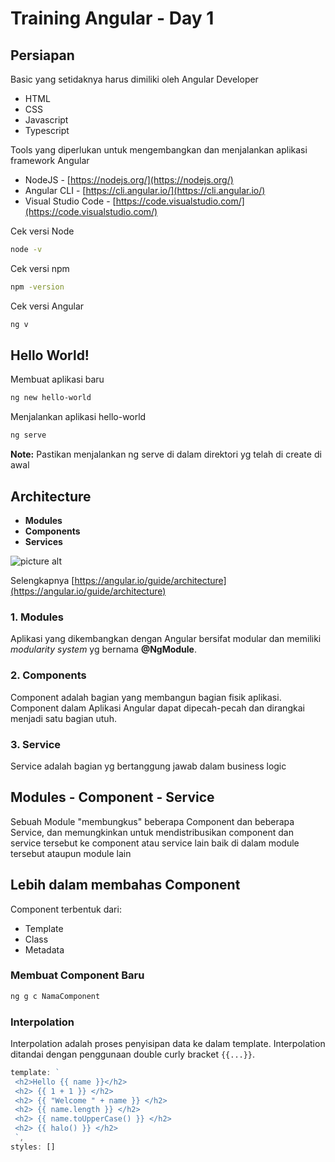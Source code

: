 # Training Angular - Day 1

## Persiapan
Basic yang setidaknya harus dimiliki oleh Angular Developer
* HTML
* CSS
* Javascript
* Typescript

Tools yang diperlukan untuk mengembangkan dan menjalankan aplikasi framework Angular 
* NodeJS - [https://nodejs.org/](https://nodejs.org/)
* Angular CLI - [https://cli.angular.io/](https://cli.angular.io/)
* Visual Studio Code - [https://code.visualstudio.com/](https://code.visualstudio.com/)


Cek versi Node
```bash
node -v
```
Cek versi npm
```bash
npm -version
```

Cek versi Angular
```bash
ng v
```

## Hello World!
Membuat aplikasi baru
```bash
ng new hello-world
```

Menjalankan aplikasi hello-world
```bash
ng serve
```
**Note:** Pastikan menjalankan ng serve di dalam direktori yg telah di create di awal

## Architecture
* <b>Modules
* Components
* Services</b>

![picture alt](https://angular.io/generated/images/guide/architecture/overview2.png "Angular Achitecture")

Selengkapnya
[https://angular.io/guide/architecture](https://angular.io/guide/architecture)

### 1. Modules
Aplikasi yang dikembangkan dengan Angular bersifat modular dan memiliki <i>modularity system</i> yg bernama <b>@NgModule</b>. 

### 2. Components
Component adalah bagian yang membangun bagian fisik aplikasi. Component dalam Aplikasi Angular dapat dipecah-pecah dan dirangkai menjadi satu bagian utuh.

### 3. Service
Service adalah bagian yg bertanggung jawab dalam business logic

## Modules - Component - Service
Sebuah Module "membungkus" beberapa Component dan beberapa Service, dan memungkinkan untuk mendistribusikan component dan service tersebut ke component atau service lain baik di dalam module tersebut ataupun module lain

## Lebih dalam membahas Component
Component terbentuk dari:
* Template
* Class
* Metadata

### Membuat Component Baru
``` bash
ng g c NamaComponent
```
### Interpolation
Interpolation adalah proses penyisipan data ke dalam template. Interpolation ditandai dengan penggunaan double curly bracket ``{{...}}``.
``` typescript
template: `
 <h2>Hello {{ name }}</h2>
 <h2> {{ 1 + 1 }} </h2>
 <h2> {{ "Welcome " + name }} </h2>
 <h2> {{ name.length }} </h2>
 <h2> {{ name.toUpperCase() }} </h2>
 <h2> {{ halo() }} </h2>
 `,
styles: []

```